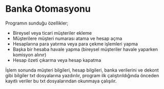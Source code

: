 # Banka Otomasyonu
Programın sunduğu özellikler;

-	Bireysel veya ticari müşteriler ekleme
-	Müşterilere müşteri numarası atama ve hesap açma
-	Hesaplarına para yatırma veya para çekme işlemleri yapma
-	Başka bir hesaba havale yapma (bireysel müşteriler havale yaparken komisyon alınır)
-	Hesap özeti çıkarma veya hesap kapatma 

İşlem sonunda müşteri bilgileri, hesap bilgileri, banka verilerini ve dekont gibi bilgiler txt dosyalarına yazdırılır, program ilk çalıştırıldığında önceden kayıtlı veriler bu txt dosyalarından okunmaya çalışılır.

